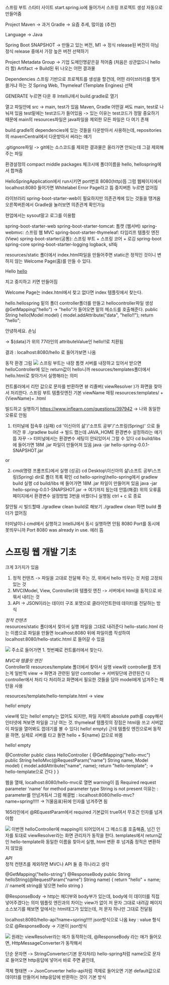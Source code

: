 스프링 부트 스타터 사이트 start.spring.io에 들어가서 스프링 프로젝트 생성
자동으로 만들어줌

Project
Maven -> 과거
Gradle -> 요즘 추세, 많이씀 (추천)

Language -> Java

Spring Boot
SNAPSHOT -> 만들고 있는 버전, M1 -> 정식 release된 버전이 아님
정식 release 중에서 가장 높은 버전 선택하기

Project Metadata
Group -> 기업 도메인명같은걸 적어줌 (처음은 상관없으니 hello라 함)
Artifact -> Build된 뒤 나오는 어떤 결과물

Dependencies
스프링 기반으로 프로젝트를 생성을 할건데, 어떤 라이브러리를 땡겨 쓸거냐 하는 것
Spring Web, Thymeleaf (Template Engines) 선택

GENERATE 누르면 다운 후 IntelliJ에서 build.gradle로 열기

열고 파일안에 src -> main, test가 있음
Maven, Gradle 어떤걸 써도 main, test로 나눠져 있음
test밑에는 test코드가 들어있음
-> 있는 이유는 test코드가 정말 중요하기 때문에
main의 resources파일은 java파일을 제외한 모든 파일은 다 여기 존재

build.gradle의 dependencies에 있는 것들을 다운받아서 사용하는데, repositories의 mavenCentral에서 다운받아서 써라는 얘기

.gitignore파일 -> git에는 소스코드를 제외한 결과물은 올라가면 안되는데 그걸 제외해주는 파일

환경설정의 compact middle packages 체크시에 폴더이름을 hello, hellospring에서 합쳐줌

HelloSpringApplication에서 run시키면 port번호 8080(http)뜸
그럼 웹페이지에서 localhost:8080 들어가면 Whitelabel Error Page라고 뜸
중지버튼 누르면 없어짐

라이브러리
spring-boot-starter-web이 필요하지만 의존관계에 있는 것들을 땡겨옴
오른쪽버튼에서 Gradle을 눌러보면 의존관계 확인가능

현업에서는 sysout말고 로그를 이용함

spring-boot-starter-web
    spring-boot-starter-tomcat: 톰캣 (웹서버)
    spring-webmvc: 스프링 웹 MVC
spring-boot-starter-thymeleaf: 타임리프 템플릿 엔진(View)
spring-boot-starter(공통): 스프링 부트 + 스프링 코어 + 로깅
    spring-boot
        spring-core
    spring-boot-starter-logging
        logback, slf4j  

resources/static 폴더에서 index.html파일을 만들어주면 static은 정적인 것이니 변하지 않는 Welcome Page(홈)를 만들 수 있다.

<!DOCTYPE HTML>
<html>
<head>
 <title>Hello</title>
 <meta http-equiv="Content-Type" content="text/html; charset=UTF-8" />
</head>
<body>
Hello
<a href="/hello">hello</a>
</body>
</html>

치고 중지하고 키면 만들어짐

Welcome Page는 index.html에서 찾고 없다면 index 템플릿에서 찾는다.

hello.hellospring 밑의 폴더 controller폴더를 만들고 hellocontroller파일 생성
@GetMapping("hello") -> "hello"가 들어오면 밑의 메소드를 호출해준다.
public String hello(Model model) {
    model.addAttribute("data", "hello!!");
    return "hello";

<!DOCTYPE HTML>
<html xmlns:th="http://www.thymeleaf.org">
<head>
    <title>Hello</title>
    <meta http-equiv="Content-Type" content="text/html; charset=UTF-8" />
</head>
<body>
<p th:text="'안녕하세요. ' + ${data}" >안녕하세요. 손님</p>     -> ${data}가 위의 77라인의 attributeValue인 hello!!로 치환됨
</body>
</html>

결과 : localhost:8080/hello 로 들어가보면 나옴

동작 환경 그림
![](../spring%20동작%20환경%20그림.png)
스프링 부트는 내장 톰캣 서버를 내장하고 있어서 받으면 helloController에 있는 return값이 hello니까 resources/templates폴더에서 hello.html로 찾아가서 실행해라는 의미 

컨트롤러에서 리턴 값으로 문자를 반환하면 뷰 리졸버( viewResolver )가 화면을 찾아서 처리한다.
스프링 부트 템플릿엔진 기본 viewName 매핑
resources:templates/ +{ViewName}+ .html

빌드하고 실행하기
https://www.inflearn.com/questions/397942   -> 나와 동일한 오류로 안됨

1. 터미널에 접속후 (실패)
cd '이신아의 삶'/'소프트 공부'/'스프링(Spring)' 으로 들어간 후
./gradlew build     -> 빌드 했는데 JAVA_HOME 환경변수 설정하라는 얘기뜸 자꾸
-> 터미널에서는 환경변수 세팅이 안되있어서 그럴 수 있다
cd build/libs 에 들어가면 18M .jar 파일이 만들어져 있음
java -jar hello-spring-0.0.1-SNAPSHOT.jar

or

2. cmd(명령 프롬프트)에서 실행 (성공)
cd Desktop\이신아의 삶\소프트 공부\스프링(Spring)
dir로 폴더 목록 확인
cd hello-spring\hello-spring에서 
gradlew build 실행
cd build/libs 에 들어가면 18M .jar 파일이 만들어져 있음
java -jar hello-spring-0.0.1-SNAPSHOT.jar   -> 여기까지 됬는데 안뜸(해결)
위의 오류홈페이지에서 환경변수 설정방법 3번을 바꿨더니 실행됨
ctrl + c 로 종료

잘안될 시 빌드할때
./gradlew clean build로 해보기
./gradlew clean 하면 build 폴더가 없어짐

터미널이나 cmd에서 실행하고 IntelliJ에서 동시 실행하면 안됨
8080 Port를 동시에 못띄우니까
Port 8080 was already in use. 에러 뜸

# 스프링 웹 개발 기초
크게 3가지가 있음
1. 정적 컨텐츠 -> 파일을 고대로 전달해 주는 것, 위에서 hello 띄우는 것 처럼 고정되있는 것
2. MVC(Model, View, Controller)와 템플릿 엔진 -> 서버에서 html을 동적으로 바꿔서 내리는 것
3. API -> JSON이라는 데이터 구조 포맷으로 클라이언트한테 데이터를 전달하는 방식

*정적 컨텐츠* <br>
resources/static 폴더에서 찾아서 실행
파일을 그대로 내려준다
hello-static.html 라는 이름으로 파일을 만들면 localhost:8080 뒤에 파일이름 작성하여
localhost:8080/hello-static.html 로 들어갈 수 있음

![](../정적%20컨텐츠.png)
주소로 들어가면 1. 첫번째로 컨트롤러에서 찾는다.

*MVC와 템플릿 엔진* <br>
Controller와 resources/template 폴더에서 찾아서 실행
view와 controller를 쪼개는게 일반적
view -> 화면과 관련된 일만
controller -> 서버뒷단에 관련된건 다 controller에서 처리
다 처리하고 화면에서 필요한 것들을 담아 model에게 넘겨주는 패턴을 사용

resources/template/hello-template.html -> view
<html xmlns:th="http://www.thymeleaf.org">
<body>
<p th:text="'hello ' + ${name}">hello! empty</p>
</body>
</html>

view에 있는 hello! empty는 없어도 되지만, 파일 자체의 absolute path를 copy해서 인터넷에 쳐보면 파일을 그냥 여는 것. 
thymeleaf 템플릿의 장점은 html을 쓰고 서버없이 파일을 열어봐도 껍데기를 볼 수 있다( hello! empty)
근데 템플릿 엔진으로써 동작을 하면, 실제로 서버를 타고 돌면 hello + ${name} 값으로 바뀜
<p th:text="'hello ' + ${name}">hello! empty</p>

@Controller
public class HelloController {
 @GetMapping("hello-mvc")
 public String helloMvc(@RequestParam("name") String name, Model model) {
 model.addAttribute("name", name);
 return "hello-template";       -> hello-template으로 간다
 }
}

웹을 열때, localhost:8080/hello-mvc로 열면 warning이 뜸
Required request parameter 'name' for method parameter type String is not present
이유는 : parameter를 안넘겨줘서 그럼
해결법 : localhost:8080/hello-mvc?name=spring!!!!!
-> ?(물음표)뒤에 인자를 넘겨주면 됨

165라인에서 @REquestParam에서 required 기본값이 true여서 무조건 인자를 넘겨야함

![](../MVC,%20템플릿%20엔진%20이미지.png)
이번엔 helloController에 mapping이 되어있어서 그 메소드를 호출해줌, 넘긴 인자를 토대로
viewResolver라는 화면 관리자가 동작을 한다.
templates에서 return값인 hello-template와 동일한 이름을 찾아서 실행, html 변환 후 넘겨줌
정적은 변환하지 않았음

*API* <br>
정적 컨텐츠를 제외하면 MVC나 API 둘 중 하나라고 생각

@GetMapping("hello-string")
   @ResponseBody
   public String helloString(@RequestParam("name") String name) {
        return "hello" + name;  // name에 string을 넣으면 hello string
   }

@ResponseBody -> http는 헤더부와 body부가 있는데, body에 이 데이터를 직접 넣어주겠다는 의미
템플릿 엔진과의 차이는 view가 없이 저 문자 그대로 내려감
페이지 소스보기를 해보면 앞에서는 html태그가 있었는데, 저 문자 하나만 그대로 전달됨 

localhost:8080/hello-api?name=spring!!!!!
json방식으로 나옴 key : value 형식으로
@ResponseBody -> 기본이 json방식

![](../@ResponseBody%20사용%20원리.png)
원래는 viewResolver라는 애가 동작하는데,
@ResponseBody 라는 애가 들어오면, HttpMessageConverter가 동작해서

단순 문자면 -> StringConverter(기본 문자처리)
hello-spring처럼
name으로 문자로 들어오면 http응답에 넣어서 바로 주면 끝인데,

객체 형태면 -> JsonConverter
hello-api처럼
객체로 들어오면 기본 default값으로 데이터를 만들어서 http응답에 반환하는 것이 기본 방식 